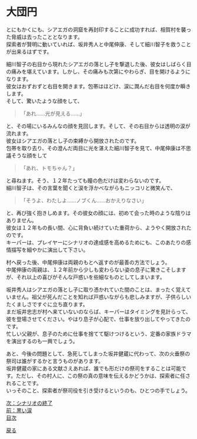# 大団円  

とにもかくにも、シアエガの洞窟を再封印することに成功すれば、相賀村を襲った脅威は去ったこととなります。  
探索者が賢明に動いていれば、坂井秀人と中尾伸康、そして細川智子を救うことが出来るはずです。  

細川智子の右目から現れたシアエガの落とし子を撃退した後、彼女はしばらく目の痛みを堪えています。しかし、その痛みも次第にやわらぎ、目を開けるようになります。  
彼女はおずおずと右目を開きます。包帯はほどけ、涙に潤んだ右目を何度か瞬きします。  
そして、驚いたような顔をして、

> 「あれ……光が見える……」

と、その場にいるみんなの顔を見回します。そして、その右目からは透明の涙が流れます。  
彼女はシアエガの落とし子の束縛から開放されたのです。  
包帯を取り去り、その澄んだ両目に光を湛えた細川智子を見て、中尾伸康は不思議そうな顔をして

>「あれ、トモちゃん？」

と尋ねます。そう、１２年たっても瞳の色だけは変わらないのです。  
細川智子は、その言葉を聞くと涙を浮かべながらもニッコリと微笑んで、

>「そうよ、わたしよ……ノブくん……おかえりなさい」

と、再び強く抱きしめます。その彼女の顔には、初めて会った時のような陰りはありません。  
彼女は１２年もの長い間、心に背負い続けていた重荷から、ようやく開放されたのです。  
キーパーは、プレイヤーにシナリオの達成感を高めるためにも、このあたりの感情描写を細やかに演出して下さい。  

村へ戻った後、中尾伸康は両親のもとへ返すのが最善の方法でしょう。  
中尾伸康の両親は、１２年前から少しも変わらない姿の息子に驚きこそしますが、それ以上の喜びがそんな戸惑いを些細なものとしてしまいます。  

坂井秀人はシアエガの落とし子に取り憑かれていた間のことは、まったく覚えていません。祖父が死んだことを知れば戸惑いながらも悲しみますが、子供らしいたくましさですぐに立ち直ります。  
まだ坂井忠志が村へ来ていないのならば、キーパーはタイミングを見計らって、彼を登場させてください。やはり息子が心配で、仕事を放り出してやってきたのです。  
忙しい父親が、息子のために仕事を捨てて駆けつけるという、定番の家族ドラマを演出するのも一興でしょう。  

あと、今後の問題として、急死してしまった坂井健蔵に代わって、次の火垂祭の祭司は誰がするかと言うものがあります。  
坂井健蔵の家にある文献さえあれば、誰でも形だけの祭司をすることは可能です。ただし、その村人に、この祭の真の意味を伝えるかどうかは、探索者に任されることです。  
いっそのこと、探索者が祭司役を引き受けるというのも、ひとつの手でしょう。  

[次：シナリオの終了](045_シナリオの終了.md)  
[前：黒い涙](043_黒い涙.md)  
[目次](004_シナリオ目次.md)  

<a href="javascript:history.back()">戻る</a>  
